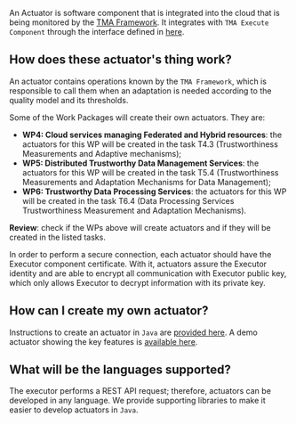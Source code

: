 An Actuator is software component that is integrated into the cloud that is being monitored by the [TMA Framework](https://github.com/eubr-atmosphere/tma-framework#trustworthiness-monitoring--assessment-framework). It integrates with `TMA Execute Component` through the interface defined in [here](https://github.com/eubr-atmosphere/tma-framework-k#message-format-for-actions-registration).

## How does these actuator's thing work?

An actuator contains operations known by the `TMA Framework`, which is responsible to call them when an adaptation is needed according to the quality model and its thresholds.

Some of the Work Packages will create their own actuators. They are:

- **WP4: Cloud services managing Federated and Hybrid resources**: the actuators for this WP will be created in the task T4.3 (Trustworthiness Measurements and Adaptive mechanisms);
- **WP5: Distributed Trustworthy Data Management Services**: the actuators for this WP will be created in the task T5.4 (Trustworthiness Measurements and Adaptation Mechanisms for Data Management);
- **WP6: Trustworthy Data Processing Services**: the actuators for this WP will be created in the task T6.4 (Data Processing Services Trustworthiness Measurement and Adaptation Mechanisms).

**Review**: check if the WPs above will create actuators and if they will be created in the listed tasks.

In order to perform a secure connection, each actuator should have the Executor component certificate. With it, actuators assure the Executor identity and are able to encrypt all communication with Executor public key, which only allows Executor to decrypt information with its private key.

## How can I create my own actuator?
Instructions to create an actuator in `Java` are [provided here](https://github.com/eubr-atmosphere/tma-framework-e/tree/master/development/actuators).
A demo actuator showing the key features is [available here](https://github.com/eubr-atmosphere/tma-framework-e/tree/new/actuator_api/development/actuators/demo-actuator-java).

## What will be the languages supported?
The executor performs a REST API request; therefore, actuators can be developed in any language.
We provide supporting libraries to make it easier to develop actuators in `Java`.